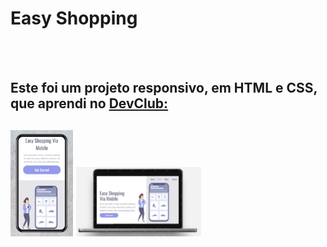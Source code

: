 <h1>Easy Shopping</h1>
<br>
<br>
<h2>Este foi um projeto responsivo, em HTML e CSS, que aprendi no <a href="https://rodolfomori.com.br/devclub">DevClub:</a><h2>
  
<img src="https://github.com/anammonteiro/easy-shopping/blob/master/img/easy1.jpg?raw=true" width="100px"/>

<img src="https://github.com/anammonteiro/easy-shopping/blob/master/img/easy2.jpg?raw=true" width="200px"/>
 
